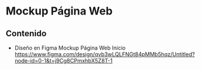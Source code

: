 # Mockup Página Web

## Contenido
- Diseño en Figma Mockup Página Web Inicio  
https://www.figma.com/design/qvb3wLQLFNGt84pMMb5hqz/Untitled?node-id=0-1&t=j9Cg8CPmxhbX5Z8T-1
